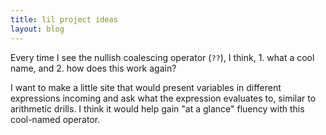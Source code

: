 ```yaml
---
title: lil project ideas
layout: blog
---
```

Every time I see the nullish coalescing operator (`??`), I think, 1. what a cool name, and 2. how does this work again?

I want to make a little site that would present variables in different expressions incoming  and ask what the expression evaluates to, similar to arithmetic drills. I think it would help gain "at a glance" fluency with this cool-named operator.